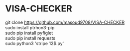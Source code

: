 # VISA-CHECKER

git clone https://github.com/masoud9708/VISA-CHECKER <br>
sudo install ptrhon3-pip <br>
sudo pip install pyfiglet <br>
sudo pip install requests <br>
sudo python3 'stripe 12$.py'
